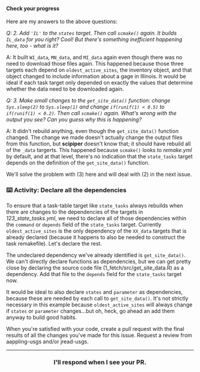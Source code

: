 #### Check your progress

Here are my answers to the above questions:

_Q: 2. Add `'IL'` to the `states` target. Then call `scmake()` again. It builds `IL_data` for you right? Cool! But there's something inefficient happening here, too - what is it?_

A: It built `WI_data`, `MN_data`, and `MI_data` again even though there was no need to download those files again. This happened because those three targets each depend on `oldest_active_sites`, the inventory object, and that object changed to include information about a gage in Illinois. It would be ideal if each task target only depended on exactly the values that determine whether the data need to be downloaded again.

_Q: 3. Make small changes to the `get_site_data()` function: change `Sys.sleep(2)` to `Sys.sleep(1)` and change `if(runif(1) < 0.5)` to `if(runif(1) < 0.2)`. Then call `scmake()` again. What's wrong with the output you see? Can you guess why this is happening?_

A: It didn't rebuild anything, even though the `get_site_data()` function changed. The change we made doesn't actually change the output files from this function, but **scipiper** doesn't know that; it should have rebuild all of the `_data` targerts. This happened because `scmake()` looks to *remake.yml* by default, and at that level, there's no indication that the `state_tasks` target depends on the definition of the `get_site_data()` function.

We'll solve the problem with (3) here and will deal with (2) in the next issue.

### :keyboard: Activity: Declare all the dependencies

To ensure that a task-table target like `state_tasks` always rebuilds when there are changes to the dependencies of the targets in *123_state_tasks.yml*, we need to declare all of those dependencies within the `command` or `depends` field of the `state_tasks` target. Currently `oldest_active_sites` is the only dependency of the `XX_data` targets that is already declared (because it happens to also be needed to construct the task remakefile). Let's declare the rest.

The undeclared dependency we've already identified is `get_site_data()`. We can't directly declare functions as dependencies, but we can get pretty close by declaring the source code file (1_fetch/src/get_site_data.R) as a dependency. Add that file to the `depends` field for the `state_tasks` target now.

It would be ideal to also declare `states` and `parameter` as dependencies, because these are needed by each call to `get_site_data()`. It's not strictly necessary in this example because `oldest_active_sites` will always change if `states` or `parameter` changes...but oh, heck, go ahead an add them anyway to build good habits.

When you're satisfied with your code, create a pull request with the final results of all the changes you've made for this issue. Request a review from aappling-usgs and/or jread-usgs.

<hr><h3 align="center">I'll respond when I see your PR.</h3>

